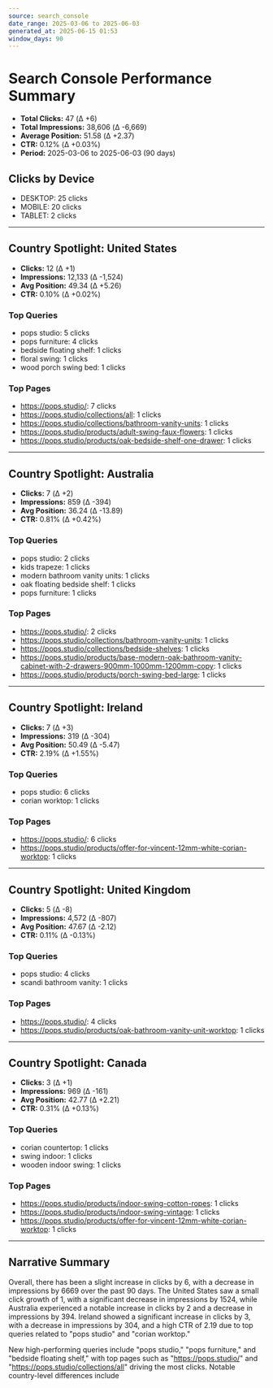 ```yaml
---
source: search_console
date_range: 2025-03-06 to 2025-06-03
generated_at: 2025-06-15 01:53
window_days: 90
---
```


# Search Console Performance Summary

- **Total Clicks:** 47 (Δ +6)
- **Total Impressions:** 38,606 (Δ -6,669)
- **Average Position:** 51.58 (Δ +2.37)
- **CTR:** 0.12% (Δ +0.03%)
- **Period:** 2025-03-06 to 2025-06-03 (90 days)

## Clicks by Device
- DESKTOP: 25 clicks
- MOBILE: 20 clicks
- TABLET: 2 clicks

---

## Country Spotlight: United States
- **Clicks:** 12 (Δ +1)
- **Impressions:** 12,133 (Δ -1,524)
- **Avg Position:** 49.34 (Δ +5.26)
- **CTR:** 0.10% (Δ +0.02%)

### Top Queries
- pops studio: 5 clicks
- pops furniture: 4 clicks
- bedside floating shelf: 1 clicks
- floral swing: 1 clicks
- wood porch swing bed: 1 clicks

### Top Pages
- https://pops.studio/: 7 clicks
- https://pops.studio/collections/all: 1 clicks
- https://pops.studio/collections/bathroom-vanity-units: 1 clicks
- https://pops.studio/products/adult-swing-faux-flowers: 1 clicks
- https://pops.studio/products/oak-bedside-shelf-one-drawer: 1 clicks

---

## Country Spotlight: Australia
- **Clicks:** 7 (Δ +2)
- **Impressions:** 859 (Δ -394)
- **Avg Position:** 36.24 (Δ -13.89)
- **CTR:** 0.81% (Δ +0.42%)

### Top Queries
- pops studio: 2 clicks
- kids trapeze: 1 clicks
- modern bathroom vanity units: 1 clicks
- oak floating bedside shelf: 1 clicks
- pops furniture: 1 clicks

### Top Pages
- https://pops.studio/: 2 clicks
- https://pops.studio/collections/bathroom-vanity-units: 1 clicks
- https://pops.studio/collections/bedside-shelves: 1 clicks
- https://pops.studio/products/base-modern-oak-bathroom-vanity-cabinet-with-2-drawers-900mm-1000mm-1200mm-copy: 1 clicks
- https://pops.studio/products/porch-swing-bed-large: 1 clicks

---

## Country Spotlight: Ireland
- **Clicks:** 7 (Δ +3)
- **Impressions:** 319 (Δ -304)
- **Avg Position:** 50.49 (Δ -5.47)
- **CTR:** 2.19% (Δ +1.55%)

### Top Queries
- pops studio: 6 clicks
- corian worktop: 1 clicks

### Top Pages
- https://pops.studio/: 6 clicks
- https://pops.studio/products/offer-for-vincent-12mm-white-corian-worktop: 1 clicks

---

## Country Spotlight: United Kingdom
- **Clicks:** 5 (Δ -8)
- **Impressions:** 4,572 (Δ -807)
- **Avg Position:** 47.67 (Δ -2.12)
- **CTR:** 0.11% (Δ -0.13%)

### Top Queries
- pops studio: 4 clicks
- scandi bathroom vanity: 1 clicks

### Top Pages
- https://pops.studio/: 4 clicks
- https://pops.studio/products/oak-bathroom-vanity-unit-worktop: 1 clicks

---

## Country Spotlight: Canada
- **Clicks:** 3 (Δ +1)
- **Impressions:** 969 (Δ -161)
- **Avg Position:** 42.77 (Δ +2.21)
- **CTR:** 0.31% (Δ +0.13%)

### Top Queries
- corian countertop: 1 clicks
- swing indoor: 1 clicks
- wooden indoor swing: 1 clicks

### Top Pages
- https://pops.studio/products/indoor-swing-cotton-ropes: 1 clicks
- https://pops.studio/products/indoor-swing-vintage: 1 clicks
- https://pops.studio/products/offer-for-vincent-12mm-white-corian-worktop: 1 clicks

---

## Narrative Summary

Overall, there has been a slight increase in clicks by 6, with a decrease in impressions by 6669 over the past 90 days. The United States saw a small click growth of 1, with a significant decrease in impressions by 1524, while Australia experienced a notable increase in clicks by 2 and a decrease in impressions by 394. Ireland showed a significant increase in clicks by 3, with a decrease in impressions by 304, and a high CTR of 2.19 due to top queries related to "pops studio" and "corian worktop."

New high-performing queries include "pops studio," "pops furniture," and "bedside floating shelf," with top pages such as "https://pops.studio/" and "https://pops.studio/collections/all" driving the most clicks. Notable country-level differences include

